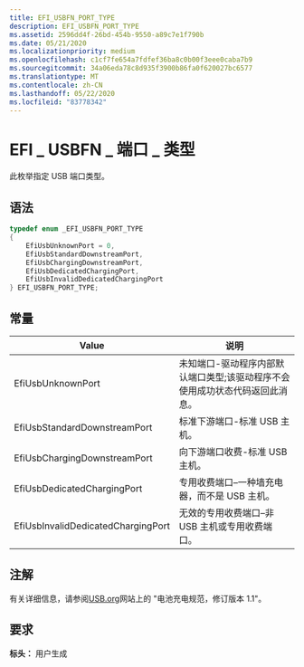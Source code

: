 ```yaml
---
title: EFI_USBFN_PORT_TYPE
description: EFI_USBFN_PORT_TYPE
ms.assetid: 2596dd4f-26bd-454b-9550-a89c7e1f790b
ms.date: 05/21/2020
ms.localizationpriority: medium
ms.openlocfilehash: c1cf7fe654a7fdfef36ba8c0b00f3eee0caba7b9
ms.sourcegitcommit: 34a06eda78c8d935f3900b86fa0f620027bc6577
ms.translationtype: MT
ms.contentlocale: zh-CN
ms.lasthandoff: 05/22/2020
ms.locfileid: "83778342"
---
```

# <a name="efi_usbfn_port_type"></a>EFI \_ USBFN \_ 端口 \_ 类型

此枚举指定 USB 端口类型。

## <a name="syntax"></a>语法

```cpp
typedef enum _EFI_USBFN_PORT_TYPE
{
    EfiUsbUnknownPort = 0,
    EfiUsbStandardDownstreamPort,
    EfiUsbChargingDownstreamPort,
    EfiUsbDedicatedChargingPort,
    EfiUsbInvalidDedicatedChargingPort
} EFI_USBFN_PORT_TYPE;
```

## <a name="constants"></a>常量

| Value | 说明 |
| --- | --- |
| EfiUsbUnknownPort | 未知端口-驱动程序内部默认端口类型;该驱动程序不会使用成功状态代码返回此消息。 |
| EfiUsbStandardDownstreamPort | 标准下游端口-标准 USB 主机。 |
| EfiUsbChargingDownstreamPort | 向下游端口收费-标准 USB 主机。 |
| EfiUsbDedicatedChargingPort | 专用收费端口–一种墙充电器，而不是 USB 主机。 |
| EfiUsbInvalidDedicatedChargingPort | 无效的专用收费端口–非 USB 主机或专用收费端口。 |

## <a name="remarks"></a>注解

有关详细信息，请参阅[USB.org](https://www.usb.org/documents)网站上的 "电池充电规范，修订版本 1.1"。

## <a name="requirements"></a>要求

**标头：** 用户生成
